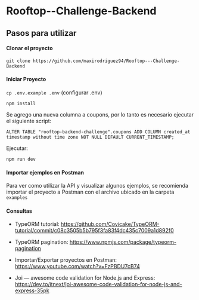 # Rooftop--Challenge-Backend

## Pasos para utilizar

#### Clonar el proyecto
```git clone https://github.com/maxirodriguez94/Rooftop---Challenge-Backend```

#### Iniciar Proyecto
```cp .env.example .env```
(configurar .env)

```npm install```

Se agrego una nueva columna a coupons, por lo tanto es necesario ejecutar el siguiente script:

```ALTER TABLE "rooftop-backend-challenge".coupons ADD COLUMN created_at timestamp without time zone NOT NULL DEFAULT CURRENT_TIMESTAMP;```


Ejecutar:


```npm run dev```

#### Importar ejemplos en Postman
Para ver como utilizar la API y visualizar algunos ejemplos, se recomienda importar el proyecto a Postman con el archivo ubicado en la carpeta ```examples```

#### Consultas

- TypeORM tutorial: https://github.com/Covicake/TypeORM-tutorial/commit/c08c3505b5b795f3fa83f4dc435c7009a1d892f0

- TypeORM pagination: https://www.npmjs.com/package/typeorm-pagination

- Importar/Exportar proyectos en Postman: https://www.youtube.com/watch?v=FzPBDU7cB74

- Joi — awesome code validation for Node.js and Express: https://dev.to/itnext/joi-awesome-code-validation-for-node-js-and-express-35pk
